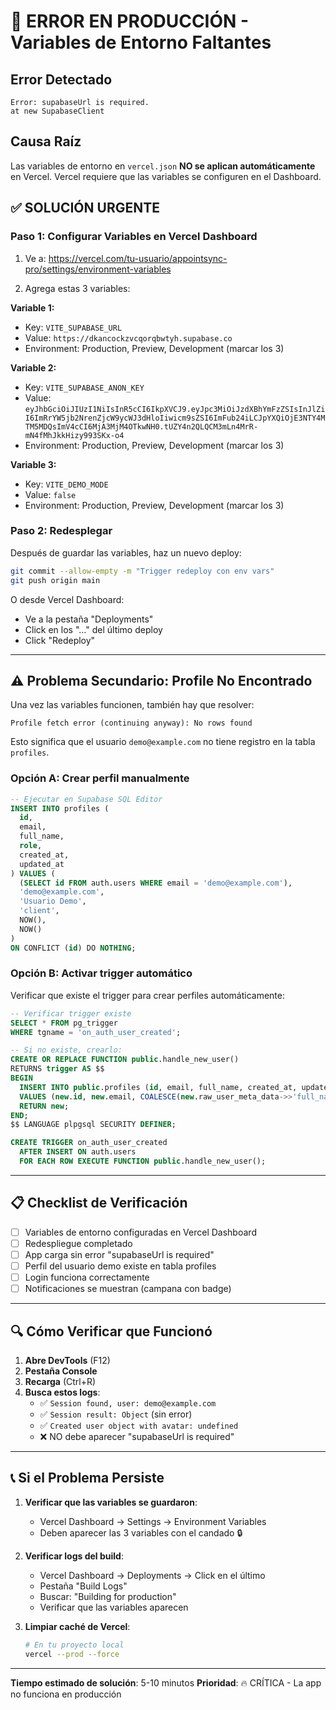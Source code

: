 # 🚨 ERROR EN PRODUCCIÓN - Variables de Entorno Faltantes

## Error Detectado
```
Error: supabaseUrl is required.
at new SupabaseClient
```

## Causa Raíz
Las variables de entorno en `vercel.json` **NO se aplican automáticamente** en Vercel. 
Vercel requiere que las variables se configuren en el Dashboard.

## ✅ SOLUCIÓN URGENTE

### Paso 1: Configurar Variables en Vercel Dashboard

1. Ve a: https://vercel.com/tu-usuario/appointsync-pro/settings/environment-variables

2. Agrega estas 3 variables:

**Variable 1:**
- Key: `VITE_SUPABASE_URL`
- Value: `https://dkancockzvcqorqbwtyh.supabase.co`
- Environment: Production, Preview, Development (marcar los 3)

**Variable 2:**
- Key: `VITE_SUPABASE_ANON_KEY`
- Value: `eyJhbGciOiJIUzI1NiIsInR5cCI6IkpXVCJ9.eyJpc3MiOiJzdXBhYmFzZSIsInJlZiI6ImRrYW5jb2NrenZjcW9ycWJ3dHloIiwicm9sZSI6ImFub24iLCJpYXQiOjE3NTY4MTM5MDQsImV4cCI6MjA3MjM4OTkwNH0.tUZY4n2QLQCM3mLn4MrR-mN4fMhJkkHizy993SKx-o4`
- Environment: Production, Preview, Development (marcar los 3)

**Variable 3:**
- Key: `VITE_DEMO_MODE`
- Value: `false`
- Environment: Production, Preview, Development (marcar los 3)

### Paso 2: Redesplegar

Después de guardar las variables, haz un nuevo deploy:

```bash
git commit --allow-empty -m "Trigger redeploy con env vars"
git push origin main
```

O desde Vercel Dashboard:
- Ve a la pestaña "Deployments"
- Click en los "..." del último deploy
- Click "Redeploy"

---

## ⚠️ Problema Secundario: Profile No Encontrado

Una vez las variables funcionen, también hay que resolver:

```
Profile fetch error (continuing anyway): No rows found
```

Esto significa que el usuario `demo@example.com` no tiene registro en la tabla `profiles`.

### Opción A: Crear perfil manualmente

```sql
-- Ejecutar en Supabase SQL Editor
INSERT INTO profiles (
  id,
  email,
  full_name,
  role,
  created_at,
  updated_at
) VALUES (
  (SELECT id FROM auth.users WHERE email = 'demo@example.com'),
  'demo@example.com',
  'Usuario Demo',
  'client',
  NOW(),
  NOW()
)
ON CONFLICT (id) DO NOTHING;
```

### Opción B: Activar trigger automático

Verificar que existe el trigger para crear perfiles automáticamente:

```sql
-- Verificar trigger existe
SELECT * FROM pg_trigger 
WHERE tgname = 'on_auth_user_created';

-- Si no existe, crearlo:
CREATE OR REPLACE FUNCTION public.handle_new_user()
RETURNS trigger AS $$
BEGIN
  INSERT INTO public.profiles (id, email, full_name, created_at, updated_at)
  VALUES (new.id, new.email, COALESCE(new.raw_user_meta_data->>'full_name', 'Usuario Nuevo'), now(), now());
  RETURN new;
END;
$$ LANGUAGE plpgsql SECURITY DEFINER;

CREATE TRIGGER on_auth_user_created
  AFTER INSERT ON auth.users
  FOR EACH ROW EXECUTE FUNCTION public.handle_new_user();
```

---

## 📋 Checklist de Verificación

- [ ] Variables de entorno configuradas en Vercel Dashboard
- [ ] Redespliegue completado
- [ ] App carga sin error "supabaseUrl is required"
- [ ] Perfil del usuario demo existe en tabla profiles
- [ ] Login funciona correctamente
- [ ] Notificaciones se muestran (campana con badge)

---

## 🔍 Cómo Verificar que Funcionó

1. **Abre DevTools** (F12)
2. **Pestaña Console**
3. **Recarga** (Ctrl+R)
4. **Busca estos logs**:
   - ✅ `Session found, user: demo@example.com`
   - ✅ `Session result: Object` (sin error)
   - ✅ `Created user object with avatar: undefined`
   - ❌ NO debe aparecer "supabaseUrl is required"

---

## 📞 Si el Problema Persiste

1. **Verificar que las variables se guardaron**:
   - Vercel Dashboard → Settings → Environment Variables
   - Deben aparecer las 3 variables con el candado 🔒

2. **Verificar logs del build**:
   - Vercel Dashboard → Deployments → Click en el último
   - Pestaña "Build Logs"
   - Buscar: "Building for production"
   - Verificar que las variables aparecen

3. **Limpiar caché de Vercel**:
   ```bash
   # En tu proyecto local
   vercel --prod --force
   ```

---

**Tiempo estimado de solución**: 5-10 minutos
**Prioridad**: 🔥 CRÍTICA - La app no funciona en producción

